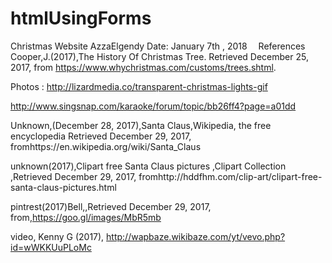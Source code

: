 # htmlUsingForms


Christmas Website
AzzaElgendy
Date: January 7th , 2018 
References
Cooper,J.(2017),The History Of Christmas Tree. Retrieved December 25, 2017, from
https://www.whychristmas.com/customs/trees.shtml.

Photos :
http://lizardmedia.co/transparent-christmas-lights-gif

http://www.singsnap.com/karaoke/forum/topic/bb26ff4?page=a01dd

Unknown,(December 28, 2017),Santa Claus,Wikipedia, the free encyclopedia Retrieved 
December 29, 2017, fromhttps://en.wikipedia.org/wiki/Santa_Claus

unknown(2017),Clipart free Santa Claus pictures ,Clipart Collection ,Retrieved
December 29, 2017, fromhttp://hddfhm.com/clip-art/clipart-free-santa-claus-pictures.html

pintrest(2017)Bell,,Retrieved December 29, 2017, from,https://goo.gl/images/MbR5mb


video, Kenny G (2017), http://wapbaze.wikibaze.com/yt/vevo.php?id=wWKKUuPLoMc




